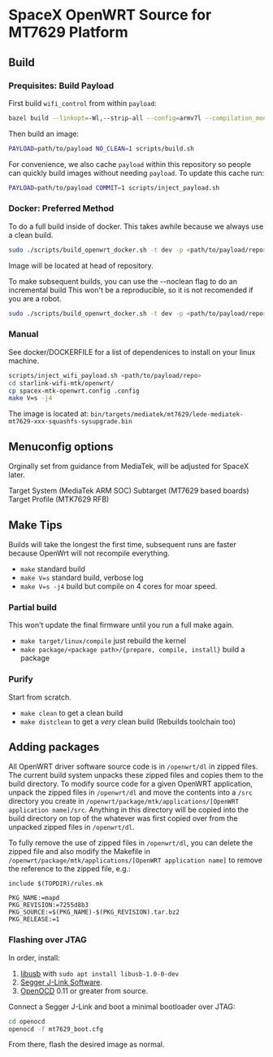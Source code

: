 # SpaceX OpenWRT Source for MT7629 Platform

## Build

### Prequisites: Build Payload
First build `wifi_control` from within `payload`:
``` sh
bazel build --linkopt=-Wl,--strip-all --config=armv7l --compilation_mode=opt //spacex/ux/wifi/wifi_control:wifi_control.stripped
```
Then build an image:
```sh
PAYLOAD=path/to/payload NO_CLEAN=1 scripts/build.sh
```
For convenience, we also cache `payload` within this repository so people can quickly build images without needing `payload`. To update this cache run:
```sh
PAYLOAD=path/to/payload COMMIT=1 scripts/inject_payload.sh
```

### Docker: Preferred Method
To do a full build inside of docker. This takes awhile because
we always use a clean build.
``` sh
sudo ./scripts/build_openwrt_docker.sh -t dev -p <path/to/payload/repo>
```
Image will be located at head of repository.

To make subsequent builds, you can use the --noclean flag to do an incremental build
This won't be a reproducible, so it is not recomended if you are a robot.

``` sh
sudo ./scripts/build_openwrt_docker.sh -t dev -p <path/to/payload/repo> --noclean
```

### Manual
See docker/DOCKERFILE for a list of dependenices to install on your
linux machine. 

``` sh
scripts/inject_wifi_payload.sh <path/to/payload/repo>
cd starlink-wifi-mtk/openwrt/
cp spacex-mtk-openwrt.config .config
make V=s -j4
```

The image is located at:
`bin/targets/mediatek/mt7629/lede-mediatek-mt7629-xxx-squashfs-sysupgrade.bin`

## Menuconfig options
Orginally set from guidance from MediaTek, will be adjusted for SpaceX later.

Target System (MediaTek ARM SOC)
Subtarget (MT7629 based boards)
Target Profile (MTK7629 RFB)

## Make Tips
Builds will take the longest the first time, subsequent runs are faster
because OpenWrt will not recompile everything.

* `make` standard build
* `make V=s` standard build, verbose log
* `make V=s -j4` build but compile on 4 cores for moar speed.

### Partial build
This won't update the final firmware until you run a full make again.
* `make target/linux/compile` just rebuild the kernel
* `make package/<package path>/{prepare, compile, install}` build a package

### Purify
Start from scratch.
* `make clean` to get a clean build
* `make distclean` to get a _very_ clean build (Rebuilds toolchain too)

## Adding packages
All OpenWRT driver software source code is in `/openwrt/dl` in zipped files. The current build system unpacks these zipped files and copies them to the build directory. To modify source code for a given OpenWRT application, unpack the zipped files in `/openwrt/dl` and move the contents into a `/src` directory you create in `/openwrt/package/mtk/applications/[OpenWRT application name]/src`. Anything in this directory will be copied into the build directory on top of the whatever was first copied over from the unpacked zipped files in `/openwrt/dl`.

To fully remove the use of zipped files in `/openwrt/dl`, you can delete the zipped file and also modify the Makefile in `/openwrt/package/mtk/applications/[OpenWRT application name]` to remove the reference to the zipped file, e.g.:

```
include $(TOPDIR)/rules.mk

PKG_NAME:=mapd
PKG_REVISION:=7255d8b3
PKG_SOURCE:=$(PKG_NAME)-$(PKG_REVISION).tar.bz2
PKG_RELEASE:=1
```

### Flashing over JTAG
In order, install:
1. [libusb](https://libusb.info) with `sudo apt install libusb-1.0-0-dev`
2. [Segger J-Link Software](https://www.segger.com/downloads/jlink).
3. [OpenOCD](https://github.com/ntfreak/openocd) 0.11 or greater from source.

Connect a Segger J-Link and boot a minimal bootloader over JTAG:
```sh
cd openocd
openocd -f mt7629_boot.cfg
```

From there, flash the desired image as normal.